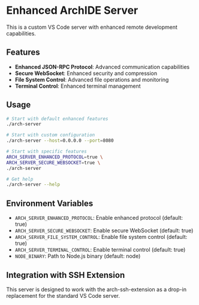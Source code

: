 # Enhanced ArchIDE Server

This is a custom VS Code server with enhanced remote development capabilities.

## Features

- **Enhanced JSON-RPC Protocol**: Advanced communication capabilities
- **Secure WebSocket**: Enhanced security and compression
- **File System Control**: Advanced file operations and monitoring
- **Terminal Control**: Enhanced terminal management

## Usage

```bash
# Start with default enhanced features
./arch-server

# Start with custom configuration
./arch-server --host=0.0.0.0 --port=8080

# Start with specific features
ARCH_SERVER_ENHANCED_PROTOCOL=true \
ARCH_SERVER_SECURE_WEBSOCKET=true \
./arch-server

# Get help
./arch-server --help
```

## Environment Variables

- `ARCH_SERVER_ENHANCED_PROTOCOL`: Enable enhanced protocol (default: true)
- `ARCH_SERVER_SECURE_WEBSOCKET`: Enable secure WebSocket (default: true)
- `ARCH_SERVER_FILE_SYSTEM_CONTROL`: Enable file system control (default: true)
- `ARCH_SERVER_TERMINAL_CONTROL`: Enable terminal control (default: true)
- `NODE_BINARY`: Path to Node.js binary (default: node)

## Integration with SSH Extension

This server is designed to work with the arch-ssh-extension as a drop-in replacement for the standard VS Code server.
